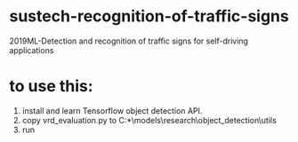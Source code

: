 # sustech-recognition-of-traffic-signs
2019ML-Detection and recognition of traffic signs for self-driving applications


# to use this:
1. install and learn Tensorflow object detection API.
2. copy vrd_evaluation.py to C:\*\models\research\object_detection\utils
3. run 
